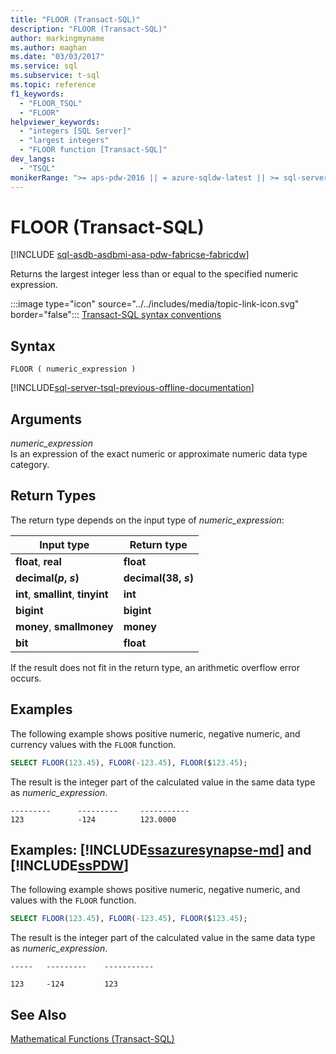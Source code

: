 ```yaml
---
title: "FLOOR (Transact-SQL)"
description: "FLOOR (Transact-SQL)"
author: markingmyname
ms.author: maghan
ms.date: "03/03/2017"
ms.service: sql
ms.subservice: t-sql
ms.topic: reference
f1_keywords:
  - "FLOOR_TSQL"
  - "FLOOR"
helpviewer_keywords:
  - "integers [SQL Server]"
  - "largest integers"
  - "FLOOR function [Transact-SQL]"
dev_langs:
  - "TSQL"
monikerRange: ">= aps-pdw-2016 || = azure-sqldw-latest || >= sql-server-2016 || >= sql-server-linux-2017 || = azuresqldb-mi-current||=fabric"
---
```

# FLOOR (Transact-SQL)
[!INCLUDE [sql-asdb-asdbmi-asa-pdw-fabricse-fabricdw](../../includes/applies-to-version/sql-asdb-asdbmi-asa-pdw-fabricse-fabricdw.md)]

  Returns the largest integer less than or equal to the specified numeric expression.  
  
 :::image type="icon" source="../../includes/media/topic-link-icon.svg" border="false"::: [Transact-SQL syntax conventions](../../t-sql/language-elements/transact-sql-syntax-conventions-transact-sql.md)  
  
## Syntax  
  
```syntaxsql
FLOOR ( numeric_expression )  
```  
  
[!INCLUDE[sql-server-tsql-previous-offline-documentation](../../includes/sql-server-tsql-previous-offline-documentation.md)]

## Arguments
 *numeric_expression*  
 Is an expression of the exact numeric or approximate numeric data type category.  
  
## Return Types  
The return type depends on the input type of *numeric_expression*:
 
|Input type|Return type|  
|----------|-----------|  
|**float**, **real**|**float**|
|**decimal(*p*, *s*)**|**decimal(38, *s*)**|
|**int**, **smallint**, **tinyint**|**int**|
|**bigint**|**bigint**|
|**money**, **smallmoney**|**money**|
|**bit**|**float**|

If the result does not fit in the return type, an arithmetic overflow error occurs.  
  
## Examples  
 The following example shows positive numeric, negative numeric, and currency values with the `FLOOR` function.  
  
```sql  
SELECT FLOOR(123.45), FLOOR(-123.45), FLOOR($123.45);  
```  
  
 The result is the integer part of the calculated value in the same data type as *numeric_expression*.  
  
```  
---------      ---------     -----------  
123            -124          123.0000     
```  
  
## Examples: [!INCLUDE[ssazuresynapse-md](../../includes/ssazuresynapse-md.md)] and [!INCLUDE[ssPDW](../../includes/sspdw-md.md)]  
 The following example shows positive numeric, negative numeric, and values with the `FLOOR` function.  
  
```sql  
SELECT FLOOR(123.45), FLOOR(-123.45), FLOOR($123.45);  
```  
  
 The result is the integer part of the calculated value in the same data type as *numeric_expression*.  
  
 ```
 -----   ---------    -----------  
  
 123     -124         123
 ```  
  
## See Also  
 [Mathematical Functions &#40;Transact-SQL&#41;](../../t-sql/functions/mathematical-functions-transact-sql.md)  
  
  

